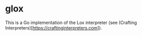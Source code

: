 # glox

This is a Go implementation of the Lox interpreter (see (Crafting Interpreters)[https://craftinginterpreters.com]).
